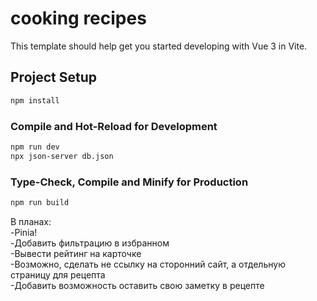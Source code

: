 # cooking recipes
This template should help get you started developing with Vue 3 in Vite.

## Project Setup

```sh
npm install
```

### Compile and Hot-Reload for Development

```sh
npm run dev
npx json-server db.json 
```

### Type-Check, Compile and Minify for Production

```sh
npm run build
```

В планах:  
-Pinia!  
-Добавить фильтрацию в избранном  
-Вывести рейтинг на карточке  
-Возможно, сделать не ссылку на сторонний сайт, а отдельную страницу для рецепта  
-Добавить возможность оставить свою заметку в рецепте  
